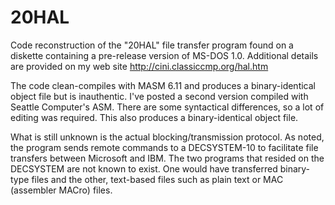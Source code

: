 # 20HAL
Code reconstruction of the "20HAL" file transfer program found on a diskette containing a pre-release version of MS-DOS 1.0.
Additional details are provided on my web site http://cini.classiccmp.org/hal.htm

The code clean-compiles with MASM 6.11 and produces a binary-identical object file but is inauthentic. I've posted a second
version compiled with Seattle Computer's ASM. There are some syntactical differences, so a lot of editing was required.
This also produces a binary-identical object file.

What is still unknown is the actual blocking/transmission protocol. As noted, the program sends remote commands to a 
DECSYSTEM-10 to facilitate file transfers between Microsoft and IBM. The two programs that resided on the DECSYSTEM 
are not known to exist. One would have transferred binary-type files and the other, text-based files such as plain 
text or MAC (assembler MACro) files.
